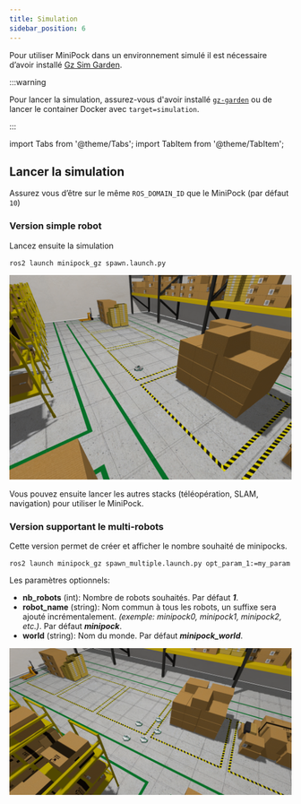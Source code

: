 ```yaml
---
title: Simulation
sidebar_position: 6
---
```




Pour utiliser MiniPock dans un environnement simulé il est nécessaire d’avoir installé [Gz Sim Garden](https://gazebosim.org/docs/garden/install).

:::warning

Pour lancer la simulation, assurez-vous d'avoir installé [`gz-garden`](https://gazebosim.org/docs/garden/install_ubuntu) ou de lancer le container Docker avec `target=simulation`.

:::

import Tabs from '@theme/Tabs';
import TabItem from '@theme/TabItem';

## Lancer la simulation

Assurez vous d’être sur le même `ROS_DOMAIN_ID` que le MiniPock (par défaut `10`)

<Tabs>
<TabItem value="smmple robot" label="Version simple robot" default>

### Version simple robot

Lancez ensuite la simulation

```shell
ros2 launch minipock_gz spawn.launch.py
```

![image](../../img/161003219.png)

Vous pouvez ensuite lancer les autres stacks (téléopération, SLAM, navigation) pour utiliser le MiniPock.

</TabItem>

<TabItem value="multi robot" label="Version supportant le multi-robots">

### Version supportant le multi-robots

Cette version permet de créer et afficher le nombre souhaité de minipocks.

```shell
ros2 launch minipock_gz spawn_multiple.launch.py opt_param_1:=my_param
```

Les paramètres optionnels:

- **nb_robots** (int): Nombre de robots souhaités. Par défaut ***1***.
- **robot_name** (string): Nom commun à tous les robots, un suffixe sera ajouté incrémentalement. *(exemple: minipock0, minipock1, minipock2, etc.)*. Par défaut ***minipock***.
- **world** (string): Nom du monde. Par défaut ***minipock_world***.

![](../../img/multi_minipock.png)

</TabItem>

</Tabs>
